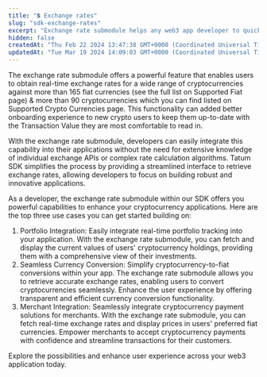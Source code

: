 ```yaml
---
title: "💲 Exchange rates"
slug: "sdk-exchange-rates"
excerpt: "Exchange rate submodule helps any web3 app developer to quickly query exchange   rate of a crypto against more than 165 fiat currencies."
hidden: false
createdAt: "Thu Feb 22 2024 13:47:38 GMT+0000 (Coordinated Universal Time)"
updatedAt: "Tue Mar 19 2024 14:09:03 GMT+0000 (Coordinated Universal Time)"
---
```

The exchange rate submodule offers a powerful feature that enables users to obtain real-time exchange rates for a wide range of cryptocurrencies against more than 165 fiat currencies (see the full list on Supported Fiat page) & more than 90 cryptocurrencies which you can find listed on Supported Crypto Currencies page. This functionality can added better onboarding experience to new crypto users to keep them up-to-date with the Transaction Value they are most comfortable to read in.

With the exchange rate submodule, developers can easily integrate this capability into their applications without the need for extensive knowledge of individual exchange APIs or complex rate calculation algorithms. Tatum SDK simplifies the process by providing a streamlined interface to retrieve exchange rates, allowing developers to focus on building robust and innovative applications.

As a developer, the exchange rate submodule within our SDK offers you powerful capabilities to enhance your cryptocurrency applications. Here are the top three use cases you can get started building on:

1. Portfolio Integration: Easily integrate real-time portfolio tracking into your application. With the exchange rate submodule, you can fetch and display the current values of users' cryptocurrency holdings, providing them with a comprehensive view of their investments.
2. Seamless Currency Conversion: Simplify cryptocurrency-to-fiat conversions within your app. The exchange rate submodule allows you to retrieve accurate exchange rates, enabling users to convert cryptocurrencies seamlessly. Enhance the user experience by offering transparent and efficient currency conversion functionality.
3. Merchant Integration: Seamlessly integrate cryptocurrency payment solutions for merchants. With the exchange rate submodule, you can fetch real-time exchange rates and display prices in users' preferred fiat currencies. Empower merchants to accept cryptocurrency payments with confidence and streamline transactions for their customers.

Explore the possibilities and enhance user experience across your web3 application today.
